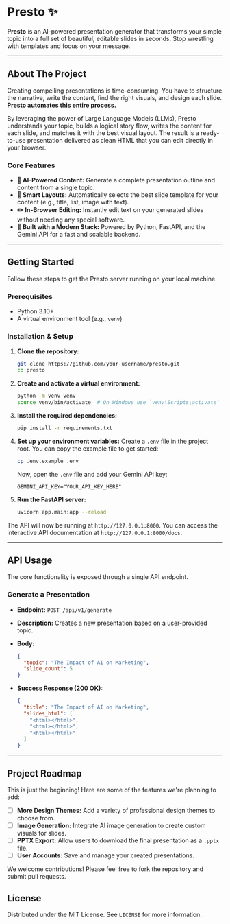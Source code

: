 # Presto ✨

**Presto** is an AI-powered presentation generator that transforms your simple topic into a full set of beautiful, editable slides in seconds. Stop wrestling with templates and focus on your message.

[](https://github.com)
[](https://opensource.org/licenses/MIT)

-----

## About The Project

Creating compelling presentations is time-consuming. You have to structure the narrative, write the content, find the right visuals, and design each slide. **Presto automates this entire process.**

By leveraging the power of Large Language Models (LLMs), Presto understands your topic, builds a logical story flow, writes the content for each slide, and matches it with the best visual layout. The result is a ready-to-use presentation delivered as clean HTML that you can edit directly in your browser.

### Core Features

  * **🤖 AI-Powered Content:** Generate a complete presentation outline and content from a single topic.
  * **🎨 Smart Layouts:** Automatically selects the best slide template for your content (e.g., title, list, image with text).
  * **✏️ In-Browser Editing:** Instantly edit text on your generated slides without needing any special software.
  * **🚀 Built with a Modern Stack:** Powered by Python, FastAPI, and the Gemini API for a fast and scalable backend.

-----

## Getting Started

Follow these steps to get the Presto server running on your local machine.

### Prerequisites

  * Python 3.10+
  * A virtual environment tool (e.g., `venv`)

### Installation & Setup

1.  **Clone the repository:**

    ```sh
    git clone https://github.com/your-username/presto.git
    cd presto
    ```

2.  **Create and activate a virtual environment:**

    ```sh
    python -m venv venv
    source venv/bin/activate  # On Windows use `venv\Scripts\activate`
    ```

3.  **Install the required dependencies:**

    ```sh
    pip install -r requirements.txt
    ```

4.  **Set up your environment variables:**
    Create a `.env` file in the project root. You can copy the example file to get started:

    ```sh
    cp .env.example .env
    ```

    Now, open the `.env` file and add your Gemini API key:

    ```
    GEMINI_API_KEY="YOUR_API_KEY_HERE"
    ```

5.  **Run the FastAPI server:**

    ```sh
    uvicorn app.main:app --reload
    ```

The API will now be running at `http://127.0.0.1:8000`. You can access the interactive API documentation at `http://127.0.0.1:8000/docs`.

-----

## API Usage

The core functionality is exposed through a single API endpoint.

### Generate a Presentation

  * **Endpoint:** `POST /api/v1/generate`

  * **Description:** Creates a new presentation based on a user-provided topic.

  * **Body:**

    ```json
    {
      "topic": "The Impact of AI on Marketing",
      "slide_count": 5
    }
    ```

  * **Success Response (200 OK):**

    ```json
    {
      "title": "The Impact of AI on Marketing",
      "slides_html": [
        "<html></html>",
        "<html></html>",
        "<html></html>"
      ]
    }
    ```

-----

## Project Roadmap

This is just the beginning\! Here are some of the features we're planning to add:

  * [ ] **More Design Themes:** Add a variety of professional design themes to choose from.
  * [ ] **Image Generation:** Integrate AI image generation to create custom visuals for slides.
  * [ ] **PPTX Export:** Allow users to download the final presentation as a `.pptx` file.
  * [ ] **User Accounts:** Save and manage your created presentations.

We welcome contributions\! Please feel free to fork the repository and submit pull requests.

## License

Distributed under the MIT License. See `LICENSE` for more information.